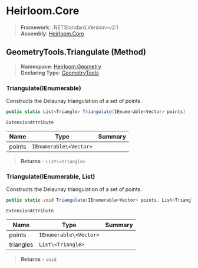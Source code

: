 # Heirloom.Core

> **Framework**: .NETStandard,Version=v2.1  
> **Assembly**: [Heirloom.Core][0]

## GeometryTools.Triangulate (Method)

> **Namespace**: [Heirloom.Geometry][0]  
> **Declaring Type**: [GeometryTools][1]

### Triangulate(IEnumerable<Vector>)

Constructs the Delaunay triangulation of a set of points.

```cs
public static List<Triangle> Triangulate(IEnumerable<Vector> points)
```

`ExtensionAttribute`

| Name   | Type                   | Summary |
|--------|------------------------|---------|
| points | `IEnumerable\<Vector>` |         |

> **Returns** - `List\<Triangle>`

### Triangulate(IEnumerable<Vector>, List<Triangle>)

Constructs the Delaunay triangulation of a set of points.

```cs
public static void Triangulate(IEnumerable<Vector> points, List<Triangle> triangles)
```

`ExtensionAttribute`

| Name      | Type                   | Summary |
|-----------|------------------------|---------|
| points    | `IEnumerable\<Vector>` |         |
| triangles | `List\<Triangle>`      |         |

> **Returns** - `void`

[0]: ../../../Heirloom.Core.md
[1]: ../GeometryTools.md
